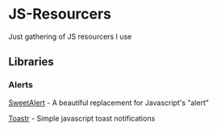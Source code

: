 # JS-Resourcers
Just gathering of JS resourcers I use

## Libraries
### Alerts
[SweetAlert](http://t4t5.github.io/sweetalert/) - A beautiful replacement for Javascript's "alert"

[Toastr](https://github.com/CodeSeven/toastr) - Simple javascript toast notifications
